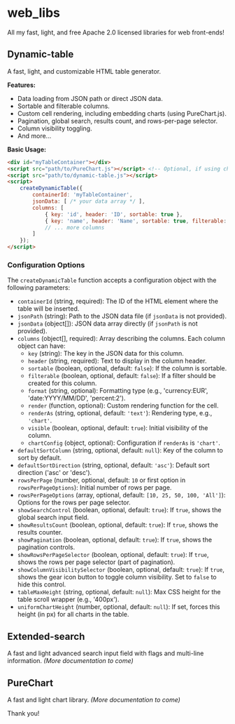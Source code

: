 # web_libs
All my fast, light, and free Apache 2.0 licensed libraries for web front-ends!

## Dynamic-table
A fast, light, and customizable HTML table generator.

**Features:**
*   Data loading from JSON path or direct JSON data.
*   Sortable and filterable columns.
*   Custom cell rendering, including embedding charts (using PureChart.js).
*   Pagination, global search, results count, and rows-per-page selector.
*   Column visibility toggling.
*   And more...

**Basic Usage:**
```html
<div id="myTableContainer"></div>
<script src="path/to/PureChart.js"></script> <!-- Optional, if using charts -->
<script src="path/to/dynamic-table.js"></script>
<script>
    createDynamicTable({
        containerId: 'myTableContainer',
        jsonData: [ /* your data array */ ],
        columns: [
            { key: 'id', header: 'ID', sortable: true },
            { key: 'name', header: 'Name', sortable: true, filterable: true },
            // ... more columns
        ]
    });
</script>
```

### Configuration Options
The `createDynamicTable` function accepts a configuration object with the following parameters:

*   `containerId` (string, required): The ID of the HTML element where the table will be inserted.
*   `jsonPath` (string): Path to the JSON data file (if `jsonData` is not provided).
*   `jsonData` (object[]): JSON data array directly (if `jsonPath` is not provided).
*   `columns` (object[], required): Array describing the columns. Each column object can have:
    *   `key` (string): The key in the JSON data for this column.
    *   `header` (string, required): Text to display in the column header.
    *   `sortable` (boolean, optional, default: `false`): If the column is sortable.
    *   `filterable` (boolean, optional, default: `false`): If a filter should be created for this column.
    *   `format` (string, optional): Formatting type (e.g., 'currency:EUR', 'date:YYYY/MM/DD', 'percent:2').
    *   `render` (function, optional): Custom rendering function for the cell.
    *   `renderAs` (string, optional, default: `'text'`): Rendering type, e.g., `'chart'`.
    *   `visible` (boolean, optional, default: `true`): Initial visibility of the column.
    *   `chartConfig` (object, optional): Configuration if `renderAs` is `'chart'`.
*   `defaultSortColumn` (string, optional, default: `null`): Key of the column to sort by default.
*   `defaultSortDirection` (string, optional, default: `'asc'`): Default sort direction ('asc' or 'desc').
*   `rowsPerPage` (number, optional, default: `10` or first option in `rowsPerPageOptions`): Initial number of rows per page.
*   `rowsPerPageOptions` (array, optional, default: `[10, 25, 50, 100, 'All']`): Options for the rows per page selector.
*   `showSearchControl` (boolean, optional, default: `true`): If `true`, shows the global search input field.
*   `showResultsCount` (boolean, optional, default: `true`): If `true`, shows the results counter.
*   `showPagination` (boolean, optional, default: `true`): If `true`, shows the pagination controls.
*   `showRowsPerPageSelector` (boolean, optional, default: `true`): If `true`, shows the rows per page selector (part of pagination).
*   `showColumnVisibilitySelector` (boolean, optional, default: `true`): If `true`, shows the gear icon button to toggle column visibility. Set to `false` to hide this control.
*   `tableMaxHeight` (string, optional, default: `null`): Max CSS height for the table scroll wrapper (e.g., '400px').
*   `uniformChartHeight` (number, optional, default: `null`): If set, forces this height (in px) for all charts in the table.

## Extended-search
A fast and light advanced search input field with flags and multi-line information.
*(More documentation to come)*

## PureChart
A fast and light chart library.
*(More documentation to come)*

Thank you!